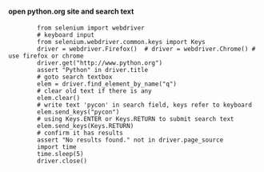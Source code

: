 #### open python.org site and search text

            from selenium import webdriver
            # keyboard input
            from selenium.webdriver.common.keys import Keys
            driver = webdriver.Firefox()  # driver = webdriver.Chrome() # use firefox or chrome
            driver.get("http://www.python.org")
            assert "Python" in driver.title
            # goto search textbox
            elem = driver.find_element_by_name("q")
            # clear old text if there is any
            elem.clear()
            # write text 'pycon' in search field, keys refer to keyboard
            elem.send_keys("pycon")
            # using Keys.ENTER or Keys.RETURN to submit search text
            elem.send_keys(Keys.RETURN)
            # confirm it has results
            assert "No results found." not in driver.page_source
            import time
            time.sleep(5)
            driver.close()
